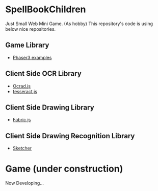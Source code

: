 # SpellBookChildren
Just Small Web Mini Game. (As hobby)
This repository's code is using below nice repositories.

## Game Library
  - [Phaser3 examples](https://github.com/photonstorm/phaser3-examples/tree/master/public/src/games/firstgame)

## Client Side OCR Library
  - [Ocrad.js](https://github.com/antimatter15/ocrad.js/)
  - [tesseract.js](https://github.com/naptha/tesseract.js)

## Client Side Drawing Library
  - [Fabric.js](https://github.com/fabricjs/fabric.js/)

## Client Side Drawing Recognition Library
  - [Sketcher](https://github.com/zaidalyafeai/zaidalyafeai.github.io/tree/master/sketcher)

# Game (under construction)

Now Developing...

